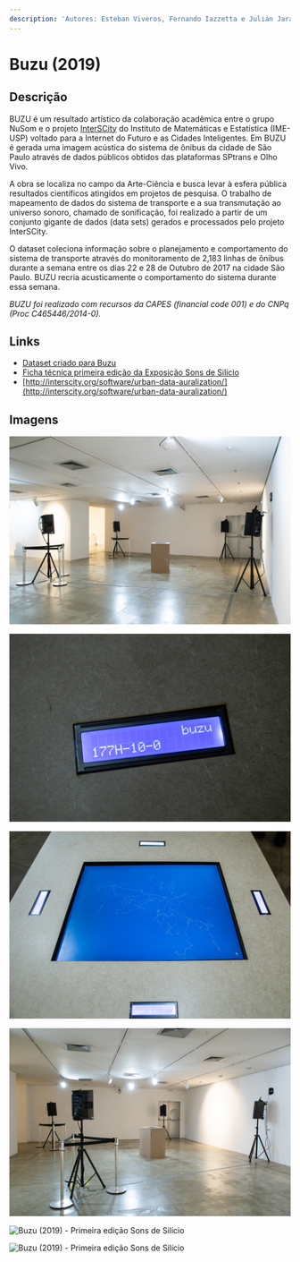 ```yaml
---
description: 'Autores: Esteban Viveros, Fernando Iazzetta e Julián Jaramillo Arango.'
---
```


# Buzu \(2019\)

## Descrição

BUZU é um resultado artístico da colaboração acadêmica entre o grupo NuSom e o projeto [InterSCity](http://interscity.org/) do Instituto de Matemáticas e Estatística \(IME-USP\) voltado para a Internet do Futuro e as Cidades Inteligentes. Em BUZU é gerada uma imagem acústica do sistema de ônibus da cidade de São Paulo através de dados públicos obtidos das plataformas SPtrans e Olho Vivo.

A obra se localiza no campo da Arte-Ciência e busca levar à esfera pública resultados científicos atingidos em projetos de pesquisa. O trabalho de mapeamento de dados do sistema de transporte e a sua transmutação ao universo  sonoro, chamado de sonificação, foi realizado a partir de um conjunto gigante de dados \(data sets\) gerados e processados pelo projeto InterSCity.

O dataset coleciona informação sobre o planejamento e comportamento do sistema de transporte através do monitoramento de 2,183 linhas de ônibus durante a semana entre os dias 22 e 28 de Outubro de 2017 na cidade São Paulo. BUZU recria acusticamente o comportamento do sistema durante essa semana.

_BUZU foi realizado com recursos da CAPES \(financial code 001\) e do CNPq \(Proc C465446/2014-0\)._

## Links

* [Dataset criado para Buzu](https://github.com/emviveros/Interscity_pd_dataset)
* [Ficha técnica primeira edição da Exposição Sons de Silício](https://sonsdesilicio.wordpress.com/participantes/esteban-viveros-fernando-iazzetta-e-julian-jaramillo-arango/)
* [http://interscity.org/software/urban-data-auralization/](http://interscity.org/software/urban-data-auralization/)

## Imagens

![Buzu \(2019\) - Primeira edi&#xE7;&#xE3;o Sons de Sil&#xED;cio \(foto Subtil J&#xE9;ssica\) ](../../../.gitbook/assets/img_8994.jpg)

![Buzu \(2019\) - \(foto Subtil J&#xE9;ssica\)](../../../.gitbook/assets/img_9000.jpg)

![Buzu \(2019\) - \(foto Subtil J&#xE9;ssica\)](../../../.gitbook/assets/img_9013.jpg)

![Buzu \(2019\) - \(foto Subtil J&#xE9;ssica\)](../../../.gitbook/assets/img_8988.jpg)

![Buzu \(2019\) - Primeira edi&#xE7;&#xE3;o Sons de Sil&#xED;cio](../../../.gitbook/assets/img_3875.JPG)

![Buzu \(2019\) - Primeira edi&#xE7;&#xE3;o Sons de Sil&#xED;cio](../../../.gitbook/assets/img_3872.JPG)

